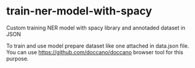 # train-ner-model-with-spacy
Custom training NER model with spacy library and annotaded dataset in JSON 

To train and use model prepare dataset like one attached in data.json file. 
You can use https://github.com/doccano/doccano browser tool for this purpose. 
